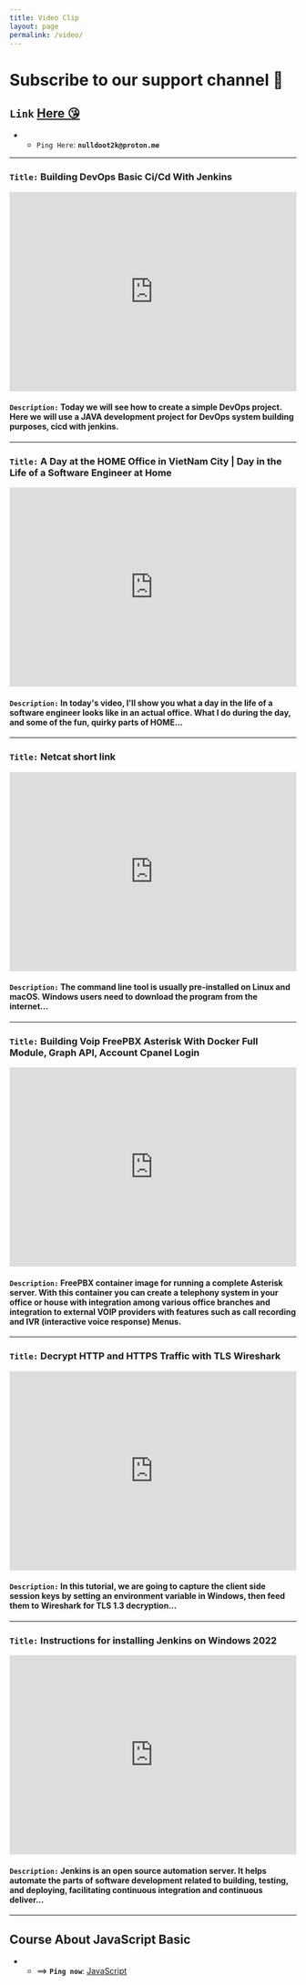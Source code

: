 ```yaml
---
title: Video Clip
layout: page
permalink: /video/
---
```


<style>
iframe {
  max-width: 100%;
}
</style>

# **Subscribe to our support channel 🥴**

## `Link` [Here 😘](https://www.youtube.com/c/nulldoot)

- - `Ping Here`: **`nulldoot2k@proton.me`**

---

### `Title:` Building DevOps Basic Ci/Cd With Jenkins

<iframe width="100%" height="350" src="https://www.youtube.com/embed/z6KcdSelj18" title="YouTube video player" frameborder="0" allow="accelerometer; autoplay; clipboard-write; encrypted-media; gyroscope; picture-in-picture" allowfullscreen></iframe>

#### `Description:` Today we will see how to create a simple DevOps project. Here we will use a JAVA development project for DevOps system building purposes, cicd with jenkins.

---

### `Title:` A Day at the HOME Office in VietNam City | Day in the Life of a Software Engineer at Home

<iframe width="100%" height="350" src="https://www.youtube.com/embed/Zy9rQcTflhY" title="YouTube video player" frameborder="0" allow="accelerometer; autoplay; clipboard-write; encrypted-media; gyroscope; picture-in-picture" allowfullscreen></iframe>

#### `Description:` In today's video, I'll show you what a day in the life of a software engineer looks like in an actual office. What I do during the day, and some of the fun, quirky parts of HOME...

---

### `Title:` Netcat short link

<iframe width="100%" height="350" src="https://www.youtube.com/embed/BJ8jvRg1K-k" title="YouTube video player" frameborder="0" allow="accelerometer; autoplay; clipboard-write; encrypted-media; gyroscope; picture-in-picture" allowfullscreen></iframe>

#### `Description:` The command line tool is usually pre-installed on Linux and macOS. Windows users need to download the program from the internet...

---

### `Title:` Building Voip FreePBX Asterisk With Docker Full Module, Graph API, Account Cpanel Login

<iframe width="100%" height="350" src="https://www.youtube.com/embed/eBp8PKMdW68" title="YouTube video player" frameborder="0" allow="accelerometer; autoplay; clipboard-write; encrypted-media; gyroscope; picture-in-picture" allowfullscreen></iframe>

#### `Description:` FreePBX container image for running a complete Asterisk server. With this container you can create a telephony system in your office or house with integration among various office branches and integration to external VOIP providers with features such as call recording and IVR (interactive voice response) Menus.

---

### `Title:` Decrypt HTTP and HTTPS Traffic with TLS Wireshark

<iframe width="100%" height="350" src="https://www.youtube.com/embed/Z8We_C8ydAA" title="YouTube video player" frameborder="0" allow="accelerometer; autoplay; clipboard-write; encrypted-media; gyroscope; picture-in-picture" allowfullscreen></iframe>

#### `Description:` In this tutorial, we are going to capture the client side session keys by setting an environment variable in Windows, then feed them to Wireshark for TLS 1.3 decryption...

---

### `Title:` Instructions for installing Jenkins on Windows 2022

<iframe width="100%" height="350" src="https://www.youtube.com/embed/sUuh2mkCH3s" title="YouTube video player" frameborder="0" allow="accelerometer; autoplay; clipboard-write; encrypted-media; gyroscope; picture-in-picture" allowfullscreen></iframe>

#### `Description:` Jenkins is an open source automation server. It helps automate the parts of software development related to building, testing, and deploying, facilitating continuous integration and continuous deliver…

---

## Course About JavaScript Basic

- - ==> **`Ping now`**: [JavaScript](https://datv.nulldoot2k.xyz/video/courseJS/1)
